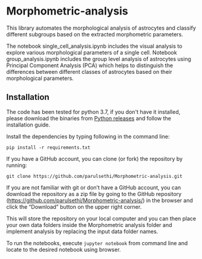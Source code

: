 # Morphometric-analysis

This library automates the morphological analysis of astrocytes and classify different subgroups based on the extracted morphometric parameters.

The notebook single_cell_analysis.ipynb includes the visual analysis to explore various morphological parameters of a single cell. Notebook group_analysis.ipynb includes the group level analysis of astrocytes using Principal Component Analysis (PCA) which helps to distinguish the differences between different classes of astrocytes based on their morphological parameters.

## Installation

The code has been tested for python 3.7, if you don't have it installed, please download the binaries from [Python releases](https://www.python.org/downloads/release/python-370/) and follow the installation guide.

Install the dependencies by typing following in the command line:

`
pip install -r requirements.txt
`

If you have a GitHub account, you can clone (or fork) the repository by running:

`
git clone https://github.com/parulsethi/Morphometric-analysis.git
`

If you are not familiar with git or don’t have a GitHub account, you can download the repository as a zip file by going to the GitHub repository (https://github.com/parulsethi/Morphometric-analysis/) in the browser and click the “Download” button on the upper right corner.

This will store the repository on your local computer and you can then place your own data folders inside the Morphometric analysis folder and implement analysis by replacing the input data folder names.

To run the notebooks, execute `jupyter notebook` from command line and locate to the desired notebook using browser.